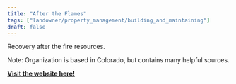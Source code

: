 ```yaml
---
title: "After the Flames"
tags: ["landowner/property_management/building_and_maintaining"]
draft: false
---
```


Recovery after the fire resources. 

Note: Organization is based in Colorado, but contains many helpful sources.

[**Visit the website here!**](https://aftertheflames.com/resources/)

